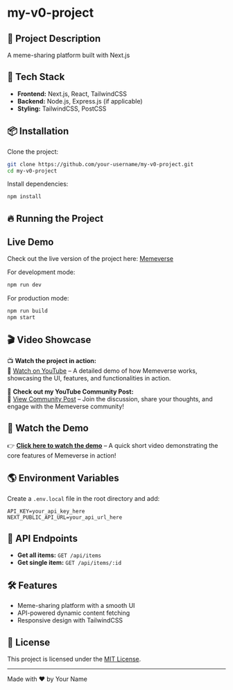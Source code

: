 # my-v0-project

## 📌 Project Description
A meme-sharing platform built with Next.js

## 🚀 Tech Stack
- **Frontend:** Next.js, React, TailwindCSS
- **Backend:** Node.js, Express.js (if applicable)
- **Styling:** TailwindCSS, PostCSS

## 📦 Installation

Clone the project:

```bash
git clone https://github.com/your-username/my-v0-project.git
cd my-v0-project
```

Install dependencies:

```bash
npm install
```

## 🔥 Running the Project

## Live Demo
Check out the live version of the project here: [Memeverse](https://v0-memeverse-gamma.vercel.app/)

For development mode:

```bash
npm run dev
```

For production mode:

```bash
npm run build
npm start
```
## 🎬 Video Showcase  
📺 **Watch the project in action:**  
🔗 [Watch on YouTube](https://youtu.be/L2JkP35kU3k) – A detailed demo of how Memeverse works, showcasing the UI, features, and functionalities in action.  

📢 **Check out my YouTube Community Post:**  
🔗 [View Community Post](http://youtube.com/post/Ugkx1rdJ0vRX7pPmilqZqyJQd_Rx_9TCApBN?si=LUWFbXJLnOCR4M4P) – Join the discussion, share your thoughts, and engage with the Memeverse community!  

## 🎥 Watch the Demo  
👉 **[Click here to watch the demo](https://youtube.com/shorts/yoVjHuJ0ce4)** – A quick short video demonstrating the core features of Memeverse in action!  

## 🌎 Environment Variables

Create a `.env.local` file in the root directory and add:

```
API_KEY=your_api_key_here
NEXT_PUBLIC_API_URL=your_api_url_here
```

## 📄 API Endpoints

- **Get all items:** `GET /api/items`
- **Get single item:** `GET /api/items/:id`

## 🛠 Features

- Meme-sharing platform with a smooth UI
- API-powered dynamic content fetching
- Responsive design with TailwindCSS

## 📝 License

This project is licensed under the [MIT License](https://choosealicense.com/licenses/mit/).

---

Made with ❤️ by Your Name
